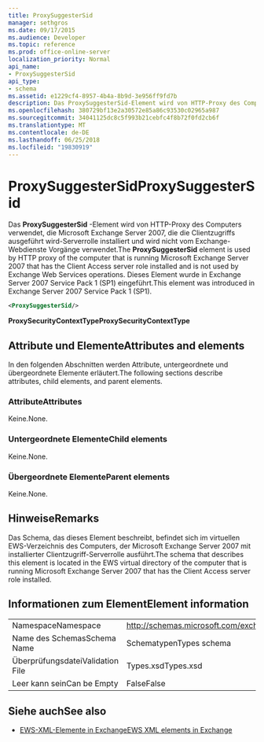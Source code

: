 ```yaml
---
title: ProxySuggesterSid
manager: sethgros
ms.date: 09/17/2015
ms.audience: Developer
ms.topic: reference
ms.prod: office-online-server
localization_priority: Normal
api_name:
- ProxySuggesterSid
api_type:
- schema
ms.assetid: e1229cf4-8957-4b4a-8b9d-3e956ff9fd7b
description: Das ProxySuggesterSid-Element wird von HTTP-Proxy des Computers verwendet, die Microsoft Exchange Server 2007, die die Clientzugriffs ausgeführt wird-Serverrolle installiert und wird nicht vom Exchange-Webdienste Vorgänge verwendet. Dieses Element wurde in Exchange Server 2007 Service Pack 1 (SP1) eingeführt.
ms.openlocfilehash: 380729bf13e2a30572e85a86c93530c02965a987
ms.sourcegitcommit: 34041125dc8c5f993b21cebfc4f8b72f0fd2cb6f
ms.translationtype: MT
ms.contentlocale: de-DE
ms.lasthandoff: 06/25/2018
ms.locfileid: "19830919"
---
```

# <a name="proxysuggestersid"></a><span data-ttu-id="20e67-104">ProxySuggesterSid</span><span class="sxs-lookup"><span data-stu-id="20e67-104">ProxySuggesterSid</span></span>

<span data-ttu-id="20e67-105">Das **ProxySuggesterSid** -Element wird von HTTP-Proxy des Computers verwendet, die Microsoft Exchange Server 2007, die die Clientzugriffs ausgeführt wird-Serverrolle installiert und wird nicht vom Exchange-Webdienste Vorgänge verwendet.</span><span class="sxs-lookup"><span data-stu-id="20e67-105">The **ProxySuggesterSid** element is used by HTTP proxy of the computer that is running Microsoft Exchange Server 2007 that has the Client Access server role installed and is not used by Exchange Web Services operations.</span></span> <span data-ttu-id="20e67-106">Dieses Element wurde in Exchange Server 2007 Service Pack 1 (SP1) eingeführt.</span><span class="sxs-lookup"><span data-stu-id="20e67-106">This element was introduced in Exchange Server 2007 Service Pack 1 (SP1).</span></span> 
  
```xml
<ProxySuggesterSid/>
```

 <span data-ttu-id="20e67-107">**ProxySecurityContextType**</span><span class="sxs-lookup"><span data-stu-id="20e67-107">**ProxySecurityContextType**</span></span>
## <a name="attributes-and-elements"></a><span data-ttu-id="20e67-108">Attribute und Elemente</span><span class="sxs-lookup"><span data-stu-id="20e67-108">Attributes and elements</span></span>

<span data-ttu-id="20e67-109">In den folgenden Abschnitten werden Attribute, untergeordnete und übergeordnete Elemente erläutert.</span><span class="sxs-lookup"><span data-stu-id="20e67-109">The following sections describe attributes, child elements, and parent elements.</span></span>
  
### <a name="attributes"></a><span data-ttu-id="20e67-110">Attribute</span><span class="sxs-lookup"><span data-stu-id="20e67-110">Attributes</span></span>

<span data-ttu-id="20e67-111">Keine.</span><span class="sxs-lookup"><span data-stu-id="20e67-111">None.</span></span>
  
### <a name="child-elements"></a><span data-ttu-id="20e67-112">Untergeordnete Elemente</span><span class="sxs-lookup"><span data-stu-id="20e67-112">Child elements</span></span>

<span data-ttu-id="20e67-113">Keine.</span><span class="sxs-lookup"><span data-stu-id="20e67-113">None.</span></span>
  
### <a name="parent-elements"></a><span data-ttu-id="20e67-114">Übergeordnete Elemente</span><span class="sxs-lookup"><span data-stu-id="20e67-114">Parent elements</span></span>

<span data-ttu-id="20e67-115">Keine.</span><span class="sxs-lookup"><span data-stu-id="20e67-115">None.</span></span>
  
## <a name="remarks"></a><span data-ttu-id="20e67-116">Hinweise</span><span class="sxs-lookup"><span data-stu-id="20e67-116">Remarks</span></span>

<span data-ttu-id="20e67-117">Das Schema, das dieses Element beschreibt, befindet sich im virtuellen EWS-Verzeichnis des Computers, der Microsoft Exchange Server 2007 mit installierter Clientzugriff-Serverrolle ausführt.</span><span class="sxs-lookup"><span data-stu-id="20e67-117">The schema that describes this element is located in the EWS virtual directory of the computer that is running Microsoft Exchange Server 2007 that has the Client Access server role installed.</span></span>
  
## <a name="element-information"></a><span data-ttu-id="20e67-118">Informationen zum Element</span><span class="sxs-lookup"><span data-stu-id="20e67-118">Element information</span></span>

|||
|:-----|:-----|
|<span data-ttu-id="20e67-119">Namespace</span><span class="sxs-lookup"><span data-stu-id="20e67-119">Namespace</span></span>  <br/> |http://schemas.microsoft.com/exchange/services/2006/types  <br/> |
|<span data-ttu-id="20e67-120">Name des Schemas</span><span class="sxs-lookup"><span data-stu-id="20e67-120">Schema Name</span></span>  <br/> |<span data-ttu-id="20e67-121">Schematypen</span><span class="sxs-lookup"><span data-stu-id="20e67-121">Types schema</span></span>  <br/> |
|<span data-ttu-id="20e67-122">Überprüfungsdatei</span><span class="sxs-lookup"><span data-stu-id="20e67-122">Validation File</span></span>  <br/> |<span data-ttu-id="20e67-123">Types.xsd</span><span class="sxs-lookup"><span data-stu-id="20e67-123">Types.xsd</span></span>  <br/> |
|<span data-ttu-id="20e67-124">Leer kann sein</span><span class="sxs-lookup"><span data-stu-id="20e67-124">Can be Empty</span></span>  <br/> |<span data-ttu-id="20e67-125">False</span><span class="sxs-lookup"><span data-stu-id="20e67-125">False</span></span>  <br/> |
   
## <a name="see-also"></a><span data-ttu-id="20e67-126">Siehe auch</span><span class="sxs-lookup"><span data-stu-id="20e67-126">See also</span></span>



- [<span data-ttu-id="20e67-127">EWS-XML-Elemente in Exchange</span><span class="sxs-lookup"><span data-stu-id="20e67-127">EWS XML elements in Exchange</span></span>](ews-xml-elements-in-exchange.md)

